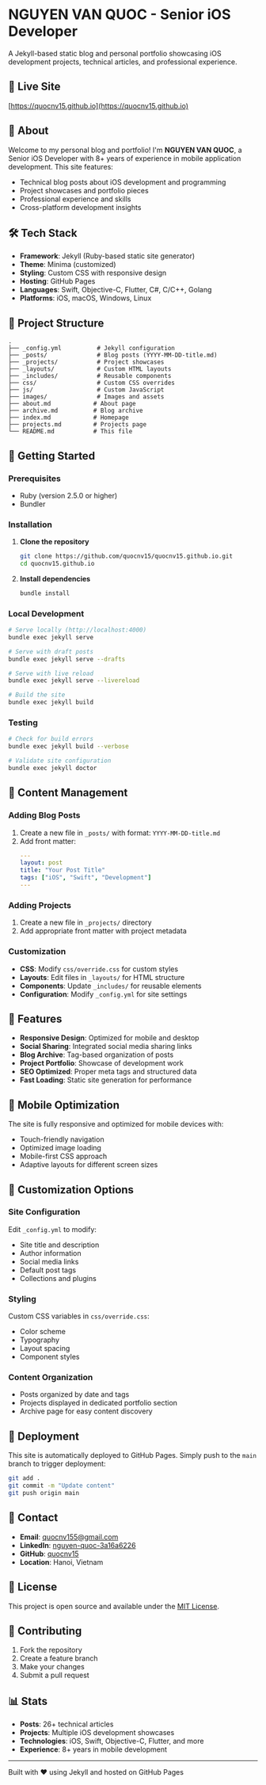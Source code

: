 # NGUYEN VAN QUOC - Senior iOS Developer

A Jekyll-based static blog and personal portfolio showcasing iOS development projects, technical articles, and professional experience.

## 🚀 Live Site

[https://quocnv15.github.io](https://quocnv15.github.io)

## 📱 About

Welcome to my personal blog and portfolio! I'm **NGUYEN VAN QUOC**, a Senior iOS Developer with 8+ years of experience in mobile application development. This site features:

- Technical blog posts about iOS development and programming
- Project showcases and portfolio pieces
- Professional experience and skills
- Cross-platform development insights

## 🛠️ Tech Stack

- **Framework**: Jekyll (Ruby-based static site generator)
- **Theme**: Minima (customized)
- **Styling**: Custom CSS with responsive design
- **Hosting**: GitHub Pages
- **Languages**: Swift, Objective-C, Flutter, C#, C/C++, Golang
- **Platforms**: iOS, macOS, Windows, Linux

## 📂 Project Structure

```
.
├── _config.yml          # Jekyll configuration
├── _posts/              # Blog posts (YYYY-MM-DD-title.md)
├── _projects/           # Project showcases
├── _layouts/            # Custom HTML layouts
├── _includes/           # Reusable components
├── css/                 # Custom CSS overrides
├── js/                  # Custom JavaScript
├── images/              # Images and assets
├── about.md            # About page
├── archive.md          # Blog archive
├── index.md            # Homepage
├── projects.md         # Projects page
└── README.md           # This file
```

## 🚀 Getting Started

### Prerequisites

- Ruby (version 2.5.0 or higher)
- Bundler

### Installation

1. **Clone the repository**
   ```bash
   git clone https://github.com/quocnv15/quocnv15.github.io.git
   cd quocnv15.github.io
   ```

2. **Install dependencies**
   ```bash
   bundle install
   ```

### Local Development

```bash
# Serve locally (http://localhost:4000)
bundle exec jekyll serve

# Serve with draft posts
bundle exec jekyll serve --drafts

# Serve with live reload
bundle exec jekyll serve --livereload

# Build the site
bundle exec jekyll build
```

### Testing

```bash
# Check for build errors
bundle exec jekyll build --verbose

# Validate site configuration
bundle exec jekyll doctor
```

## 📝 Content Management

### Adding Blog Posts

1. Create a new file in `_posts/` with format: `YYYY-MM-DD-title.md`
2. Add front matter:
   ```yaml
   ---
   layout: post
   title: "Your Post Title"
   tags: ["iOS", "Swift", "Development"]
   ---
   ```

### Adding Projects

1. Create a new file in `_projects/` directory
2. Add appropriate front matter with project metadata

### Customization

- **CSS**: Modify `css/override.css` for custom styles
- **Layouts**: Edit files in `_layouts/` for HTML structure
- **Components**: Update `_includes/` for reusable elements
- **Configuration**: Modify `_config.yml` for site settings

## 🎨 Features

- **Responsive Design**: Optimized for mobile and desktop
- **Social Sharing**: Integrated social media sharing links
- **Blog Archive**: Tag-based organization of posts
- **Project Portfolio**: Showcase of development work
- **SEO Optimized**: Proper meta tags and structured data
- **Fast Loading**: Static site generation for performance

## 📱 Mobile Optimization

The site is fully responsive and optimized for mobile devices with:
- Touch-friendly navigation
- Optimized image loading
- Mobile-first CSS approach
- Adaptive layouts for different screen sizes

## 🔧 Customization Options

### Site Configuration
Edit `_config.yml` to modify:
- Site title and description
- Author information
- Social media links
- Default post tags
- Collections and plugins

### Styling
Custom CSS variables in `css/override.css`:
- Color scheme
- Typography
- Layout spacing
- Component styles

### Content Organization
- Posts organized by date and tags
- Projects displayed in dedicated portfolio section
- Archive page for easy content discovery

## 🚀 Deployment

This site is automatically deployed to GitHub Pages. Simply push to the `main` branch to trigger deployment:

```bash
git add .
git commit -m "Update content"
git push origin main
```

## 📧 Contact

- **Email**: quocnv155@gmail.com
- **LinkedIn**: [nguyen-quoc-3a16a6226](https://linkedin.com/in/nguyen-quoc-3a16a6226)
- **GitHub**: [quocnv15](https://github.com/quocnv15)
- **Location**: Hanoi, Vietnam

## 📄 License

This project is open source and available under the [MIT License](LICENSE).

## 🤝 Contributing

1. Fork the repository
2. Create a feature branch
3. Make your changes
4. Submit a pull request

## 📊 Stats

- **Posts**: 26+ technical articles
- **Projects**: Multiple iOS development showcases
- **Technologies**: iOS, Swift, Objective-C, Flutter, and more
- **Experience**: 8+ years in mobile development

---

Built with ❤️ using Jekyll and hosted on GitHub Pages